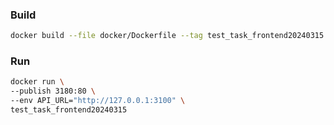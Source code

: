 ### Build
```bash
docker build --file docker/Dockerfile --tag test_task_frontend20240315 .
```

### Run
```bash
docker run \
--publish 3180:80 \
--env API_URL="http://127.0.0.1:3100" \
test_task_frontend20240315
```
